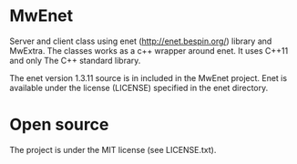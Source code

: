 MwEnet
======
Server and client class using enet (http://enet.bespin.org/) library
 and MwExtra. The classes works as a c++ wrapper around enet. It uses
 C++11 and only The C++ standard library.

The enet version 1.3.11 source is in included in the MwEnet project.
 Enet is available under the license (LICENSE) specified in the enet
 directory.

Open source
======
 The project is under the MIT license (see LICENSE.txt).
